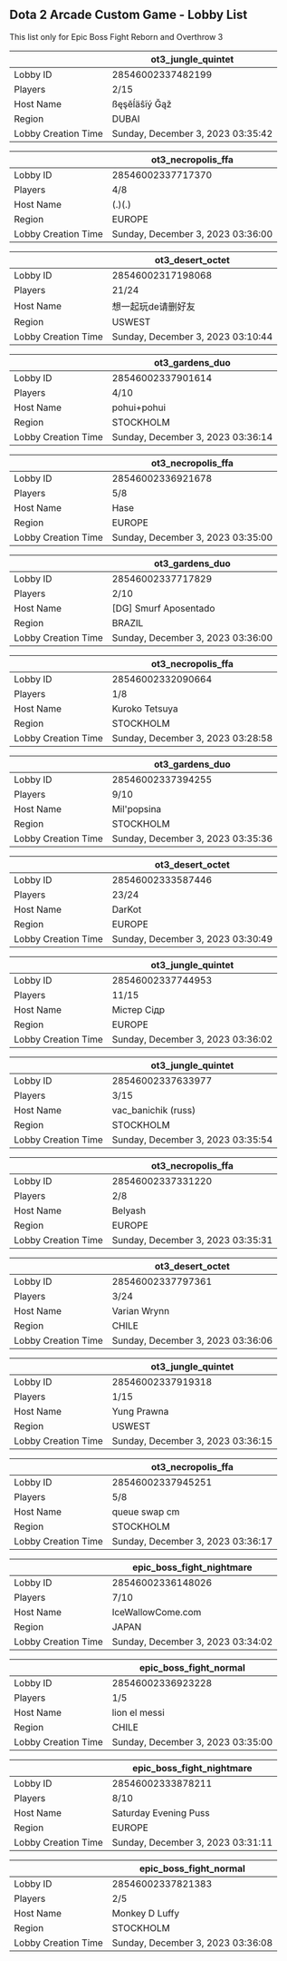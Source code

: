 ## Dota 2 Arcade Custom Game - Lobby List

This list only for Epic Boss Fight Reborn and Overthrow 3

|  | ot3_jungle_quintet |
| ------ | ------ |
| Lobby ID | 28546002337482199 |
| Players | 2/15 |
| Host Name | ßęşĕĺäŝĩý Ğąž |
| Region | DUBAI |
| Lobby Creation Time | Sunday, December 3, 2023 03:35:42 |


|  | ot3_necropolis_ffa |
| ------ | ------ |
| Lobby ID | 28546002337717370 |
| Players | 4/8 |
| Host Name | (.)(.) |
| Region | EUROPE |
| Lobby Creation Time | Sunday, December 3, 2023 03:36:00 |


|  | ot3_desert_octet |
| ------ | ------ |
| Lobby ID | 28546002317198068 |
| Players | 21/24 |
| Host Name | 想一起玩de请删好友 |
| Region | USWEST |
| Lobby Creation Time | Sunday, December 3, 2023 03:10:44 |


|  | ot3_gardens_duo |
| ------ | ------ |
| Lobby ID | 28546002337901614 |
| Players | 4/10 |
| Host Name | pohui+pohui |
| Region | STOCKHOLM |
| Lobby Creation Time | Sunday, December 3, 2023 03:36:14 |


|  | ot3_necropolis_ffa |
| ------ | ------ |
| Lobby ID | 28546002336921678 |
| Players | 5/8 |
| Host Name | Hase |
| Region | EUROPE |
| Lobby Creation Time | Sunday, December 3, 2023 03:35:00 |


|  | ot3_gardens_duo |
| ------ | ------ |
| Lobby ID | 28546002337717829 |
| Players | 2/10 |
| Host Name | [DG] Smurf Aposentado |
| Region | BRAZIL |
| Lobby Creation Time | Sunday, December 3, 2023 03:36:00 |


|  | ot3_necropolis_ffa |
| ------ | ------ |
| Lobby ID | 28546002332090664 |
| Players | 1/8 |
| Host Name | Kuroko Tetsuya |
| Region | STOCKHOLM |
| Lobby Creation Time | Sunday, December 3, 2023 03:28:58 |


|  | ot3_gardens_duo |
| ------ | ------ |
| Lobby ID | 28546002337394255 |
| Players | 9/10 |
| Host Name | Mil'popsina |
| Region | STOCKHOLM |
| Lobby Creation Time | Sunday, December 3, 2023 03:35:36 |


|  | ot3_desert_octet |
| ------ | ------ |
| Lobby ID | 28546002333587446 |
| Players | 23/24 |
| Host Name | DarKot |
| Region | EUROPE |
| Lobby Creation Time | Sunday, December 3, 2023 03:30:49 |


|  | ot3_jungle_quintet |
| ------ | ------ |
| Lobby ID | 28546002337744953 |
| Players | 11/15 |
| Host Name | Містер Сідр |
| Region | EUROPE |
| Lobby Creation Time | Sunday, December 3, 2023 03:36:02 |


|  | ot3_jungle_quintet |
| ------ | ------ |
| Lobby ID | 28546002337633977 |
| Players | 3/15 |
| Host Name | vac_banichik (russ) |
| Region | STOCKHOLM |
| Lobby Creation Time | Sunday, December 3, 2023 03:35:54 |


|  | ot3_necropolis_ffa |
| ------ | ------ |
| Lobby ID | 28546002337331220 |
| Players | 2/8 |
| Host Name | Belyash |
| Region | EUROPE |
| Lobby Creation Time | Sunday, December 3, 2023 03:35:31 |


|  | ot3_desert_octet |
| ------ | ------ |
| Lobby ID | 28546002337797361 |
| Players | 3/24 |
| Host Name | Varian Wrynn |
| Region | CHILE |
| Lobby Creation Time | Sunday, December 3, 2023 03:36:06 |


|  | ot3_jungle_quintet |
| ------ | ------ |
| Lobby ID | 28546002337919318 |
| Players | 1/15 |
| Host Name | Yung Prawna |
| Region | USWEST |
| Lobby Creation Time | Sunday, December 3, 2023 03:36:15 |


|  | ot3_necropolis_ffa |
| ------ | ------ |
| Lobby ID | 28546002337945251 |
| Players | 5/8 |
| Host Name | queue swap cm |
| Region | STOCKHOLM |
| Lobby Creation Time | Sunday, December 3, 2023 03:36:17 |


|  | epic_boss_fight_nightmare |
| ------ | ------ |
| Lobby ID | 28546002336148026 |
| Players | 7/10 |
| Host Name | IceWallowCome.com |
| Region | JAPAN |
| Lobby Creation Time | Sunday, December 3, 2023 03:34:02 |


|  | epic_boss_fight_normal |
| ------ | ------ |
| Lobby ID | 28546002336923228 |
| Players | 1/5 |
| Host Name | lion el messi |
| Region | CHILE |
| Lobby Creation Time | Sunday, December 3, 2023 03:35:00 |


|  | epic_boss_fight_nightmare |
| ------ | ------ |
| Lobby ID | 28546002333878211 |
| Players | 8/10 |
| Host Name | Saturday Evening Puss |
| Region | EUROPE |
| Lobby Creation Time | Sunday, December 3, 2023 03:31:11 |


|  | epic_boss_fight_normal |
| ------ | ------ |
| Lobby ID | 28546002337821383 |
| Players | 2/5 |
| Host Name | Monkey D Luffy |
| Region | STOCKHOLM |
| Lobby Creation Time | Sunday, December 3, 2023 03:36:08 |


